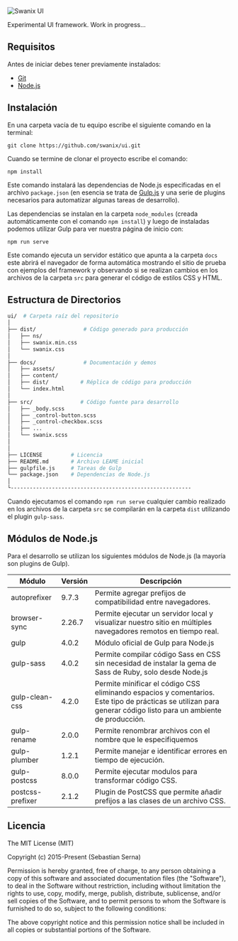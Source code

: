 ![Swanix UI](https://swanix.org/assets/images/apple-touch-icon.png "Swanix - User Interface")

Experimental UI framework. Work in progress...

## Requisitos

Antes de iniciar debes tener previamente instalados:

- [Git](https://git-scm.com/)
- [Node.js](https://nodejs.org/)

## Instalación

En una carpeta vacía de tu equipo escribe el siguiente comando en la terminal:

```
git clone https://github.com/swanix/ui.git
```

Cuando se termine de clonar el proyecto escribe el comando:

```
npm install
```
Este comando instalará las dependencias de Node.js especificadas en el archivo `package.json` (en esencia se trata de [Gulp.js](http://gulpjs.com/) y una serie de plugins necesarios para automatizar algunas tareas de desarrollo).

Las dependencias se instalan en la carpeta `node_modules` (creada automáticamente con el comando `npm install`) y luego de instaladas podemos utilizar Gulp para ver nuestra página de inicio con:

```
npm run serve
```
Este comando ejecuta un servidor estático que apunta a la carpeta `docs` este abrirá el navegador de forma automática mostrando el sitio de prueba con ejemplos del framework y observando si se realizan cambios en los archivos de la carpeta `src` para generar el código de estilos CSS y HTML.

## Estructura de Directorios

```sh
ui/  # Carpeta raíz del repositorio
│
├── dist/               # Código generado para producción         
│   ├── ns/  
│   ├── swanix.min.css    
│   └── swanix.css
│
├── docs/               # Documentación y demos     
│   ├── assets/
│   ├── content/
│   ├── dist/          # Réplica de código para producción
│   └── index.html
│       
├── src/               # Código fuente para desarrollo      
│   ├── _body.scss 
│   ├── _control-button.scss   
│   ├── _control-checkbox.scss  
│   ├── ... 
│   └── swanix.scss
│ 
│       
├── LICENSE         # Licencia
├── README.md       # Archivo LEAME inicial
├── gulpfile.js     # Tareas de Gulp
└── package.json    # Dependencias de Node.js
│
└---------------------------------------------------------
```

Cuando ejecutamos el comando `npm run serve` cualquier cambio realizado en los archivos de la carpeta `src` se compilarán en la carpeta `dist` utilizando el plugin `gulp-sass`.


## Módulos de Node.js

Para el desarrollo se utilizan los siguientes módulos de Node.js (la mayoría son plugins de Gulp).

|Módulo|Versión|Descripción|
|--- |--- |--- |
|autoprefixer|9.7.3|Permite agregar prefijos de compatibilidad entre navegadores.|
|browser-sync|2.26.7|Permite ejecutar un servidor local y visualizar nuestro sitio en múltiples navegadores remotos en tiempo real.|
|gulp|4.0.2|Módulo oficial de Gulp para Node.js|
|gulp-sass|4.0.2|Permite compilar código Sass en CSS sin necesidad de instalar la gema de Sass de Ruby, solo desde Node.js|
|gulp-clean-css|4.2.0|Permite minificar el código CSS eliminando espacios y comentarios. Este tipo de prácticas se utilizan para generar código listo para un ambiente de producción.|
|gulp-rename|2.0.0|Permite renombrar archivos con el nombre que le especifiquemos|
|gulp-plumber|1.2.1|Permite manejar e identificar errores en tiempo de ejecución.|
|gulp-postcss|8.0.0|Permite ejecutar modulos para transformar código CSS.|
|postcss-prefixer|2.1.2| Plugin de PostCSS que permite añadir prefijos a las clases de un archivo CSS.|

## Licencia

The MIT License (MIT)

Copyright (c) 2015-Present (Sebastian Serna)

Permission is hereby granted, free of charge, to any person obtaining a copy
of this software and associated documentation files (the "Software"), to deal
in the Software without restriction, including without limitation the rights
to use, copy, modify, merge, publish, distribute, sublicense, and/or sell
copies of the Software, and to permit persons to whom the Software is
furnished to do so, subject to the following conditions:

The above copyright notice and this permission notice shall be included in all
copies or substantial portions of the Software.